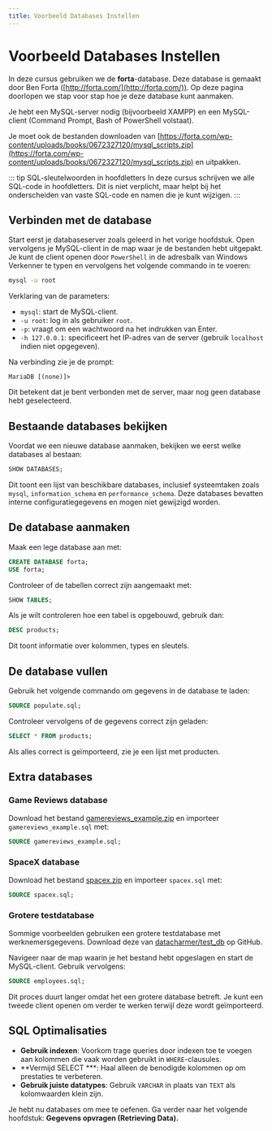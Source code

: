 ```yaml
---
title: Voorbeeld Databases Instellen
---
```


# Voorbeeld Databases Instellen

In deze cursus gebruiken we de **forta**-database. Deze database is gemaakt door Ben Forta ([http://forta.com/](http://forta.com/)). Op deze pagina doorlopen we stap voor stap hoe je deze database kunt aanmaken.

Je hebt een MySQL-server nodig (bijvoorbeeld XAMPP) en een MySQL-client (Command Prompt, Bash of PowerShell volstaat).

Je moet ook de bestanden downloaden van [https://forta.com/wp-content/uploads/books/0672327120/mysql_scripts.zip](https://forta.com/wp-content/uploads/books/0672327120/mysql_scripts.zip) en uitpakken.

::: tip SQL-sleutelwoorden in hoofdletters
In deze cursus schrijven we alle SQL-code in hoofdletters. Dit is niet verplicht, maar helpt bij het onderscheiden van vaste SQL-code en namen die je kunt wijzigen.
:::

## Verbinden met de database

Start eerst je databaseserver zoals geleerd in het vorige hoofdstuk. Open vervolgens je MySQL-client in de map waar je de bestanden hebt uitgepakt. Je kunt de client openen door `PowerShell` in de adresbalk van Windows Verkenner te typen en vervolgens het volgende commando in te voeren:

```bash
mysql -u root
```

Verklaring van de parameters:

- `mysql`: start de MySQL-client.
- `-u root`: log in als gebruiker `root`.
- `-p`: vraagt om een wachtwoord na het indrukken van Enter.
- `-h 127.0.0.1`: specificeert het IP-adres van de server (gebruik `localhost` indien niet opgegeven).

Na verbinding zie je de prompt:

```text
MariaDB [(none)]>
```

Dit betekent dat je bent verbonden met de server, maar nog geen database hebt geselecteerd.

## Bestaande databases bekijken

Voordat we een nieuwe database aanmaken, bekijken we eerst welke databases al bestaan:

```sql
SHOW DATABASES;
```

Dit toont een lijst van beschikbare databases, inclusief systeemtaken zoals `mysql`, `information_schema` en `performance_schema`. Deze databases bevatten interne configuratiegegevens en mogen niet gewijzigd worden.

## De database aanmaken

Maak een lege database aan met:

```sql
CREATE DATABASE forta;
USE forta;
```

Controleer of de tabellen correct zijn aangemaakt met:

```sql
SHOW TABLES;
```

Als je wilt controleren hoe een tabel is opgebouwd, gebruik dan:

```sql
DESC products;
```

Dit toont informatie over kolommen, types en sleutels.

## De database vullen

Gebruik het volgende commando om gegevens in de database te laden:

```sql
SOURCE populate.sql;
```

Controleer vervolgens of de gegevens correct zijn geladen:

```sql
SELECT * FROM products;
```

Als alles correct is geïmporteerd, zie je een lijst met producten.

## Extra databases

### Game Reviews database

Download het bestand [gamereviews_example.zip](/files/gamereviews_example.zip) en importeer `gamereviews_example.sql` met:

```sql
SOURCE gamereviews_example.sql;
```

### SpaceX database

Download het bestand [spacex.zip](/files/spacex.zip) en importeer `spacex.sql` met:

```sql
SOURCE spacex.sql;
```

### Grotere testdatabase

Sommige voorbeelden gebruiken een grotere testdatabase met werknemersgegevens. Download deze van [datacharmer/test_db](https://github.com/datacharmer/test_db) op GitHub.

Navigeer naar de map waarin je het bestand hebt opgeslagen en start de MySQL-client. Gebruik vervolgens:

```sql
SOURCE employees.sql;
```

Dit proces duurt langer omdat het een grotere database betreft. Je kunt een tweede client openen om verder te werken terwijl deze wordt geïmporteerd.

## SQL Optimalisaties

- **Gebruik indexen**: Voorkom trage queries door indexen toe te voegen aan kolommen die vaak worden gebruikt in `WHERE`-clausules.
- **Vermijd SELECT ***: Haal alleen de benodigde kolommen op om prestaties te verbeteren.
- **Gebruik juiste datatypes**: Gebruik `VARCHAR` in plaats van `TEXT` als kolomwaarden klein zijn.

Je hebt nu databases om mee te oefenen. Ga verder naar het volgende hoofdstuk: **Gegevens opvragen (Retrieving Data).**

